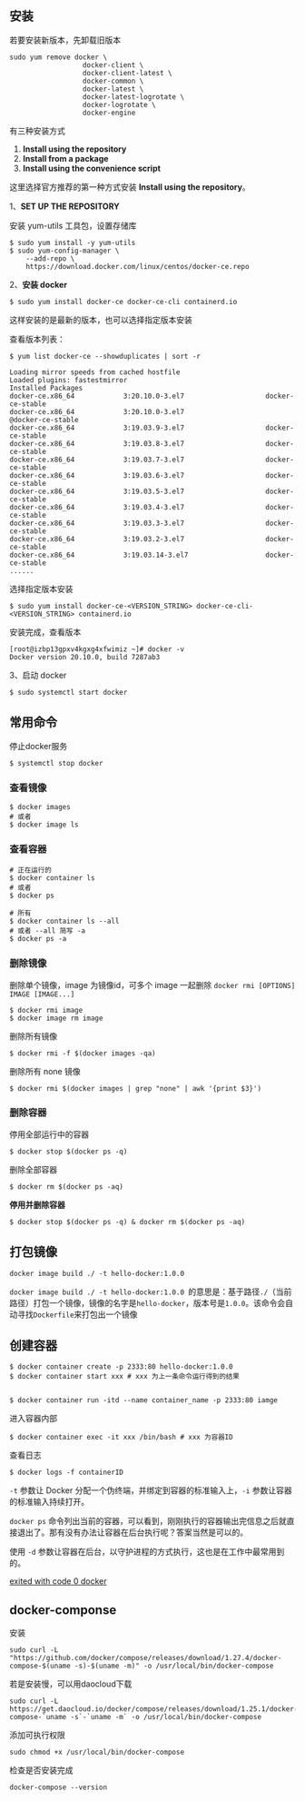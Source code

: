 ## 安装

若要安装新版本，先卸载旧版本

```shell
sudo yum remove docker \
                  docker-client \
                  docker-client-latest \
                  docker-common \
                  docker-latest \
                  docker-latest-logrotate \
                  docker-logrotate \
                  docker-engine
```

有三种安装方式

1. **Install using the repository**
2. **Install from a package**
3. **Install using the convenience script**

这里选择官方推荐的第一种方式安装 **Install using the repository**。



1、**SET UP THE REPOSITORY**

安装 yum-utils 工具包，设置存储库

```shell
$ sudo yum install -y yum-utils
$ sudo yum-config-manager \
    --add-repo \
    https://download.docker.com/linux/centos/docker-ce.repo
```

2、**安装 docker**

```shell
$ sudo yum install docker-ce docker-ce-cli containerd.io
```

这样安装的是最新的版本，也可以选择指定版本安装

查看版本列表：

```shell
$ yum list docker-ce --showduplicates | sort -r

Loading mirror speeds from cached hostfile
Loaded plugins: fastestmirror
Installed Packages
docker-ce.x86_64            3:20.10.0-3.el7                    docker-ce-stable 
docker-ce.x86_64            3:20.10.0-3.el7                    @docker-ce-stable
docker-ce.x86_64            3:19.03.9-3.el7                    docker-ce-stable 
docker-ce.x86_64            3:19.03.8-3.el7                    docker-ce-stable 
docker-ce.x86_64            3:19.03.7-3.el7                    docker-ce-stable 
docker-ce.x86_64            3:19.03.6-3.el7                    docker-ce-stable 
docker-ce.x86_64            3:19.03.5-3.el7                    docker-ce-stable 
docker-ce.x86_64            3:19.03.4-3.el7                    docker-ce-stable 
docker-ce.x86_64            3:19.03.3-3.el7                    docker-ce-stable 
docker-ce.x86_64            3:19.03.2-3.el7                    docker-ce-stable 
docker-ce.x86_64            3:19.03.14-3.el7                   docker-ce-stable
......
```

选择指定版本安装

```shell
$ sudo yum install docker-ce-<VERSION_STRING> docker-ce-cli-<VERSION_STRING> containerd.io
```

安装完成，查看版本

```shell
[root@izbp13gpxv4kgxg4xfwimiz ~]# docker -v
Docker version 20.10.0, build 7287ab3
```

3、启动 docker

```shell
$ sudo systemctl start docker
```



## 常用命令



停止docker服务

```shell
$ systemctl stop docker
```







### 查看镜像

```shell
$ docker images
# 或者
$ docker image ls
```

### 查看容器

```shell
# 正在运行的
$ docker container ls
# 或者
$ docker ps

# 所有
$ docker container ls --all
# 或者 --all 简写 -a
$ docker ps -a
```

### 删除镜像

删除单个镜像，image 为镜像id，可多个 image 一起删除 `docker rmi [OPTIONS] IMAGE [IMAGE...]`

```shell
$ docker rmi image
$ docker image rm image
```

删除所有镜像

```shell
$ docker rmi -f $(docker images -qa)
```

删除所有 none 镜像

```shell
$ docker rmi $(docker images | grep "none" | awk '{print $3}')
```



### 删除容器

停用全部运行中的容器

```shell
$ docker stop $(docker ps -q)
```

删除全部容器

```shell
$ docker rm $(docker ps -aq)
```

**停用并删除容器**

```shell
$ docker stop $(docker ps -q) & docker rm $(docker ps -aq)
```



## 打包镜像

```shell
docker image build ./ -t hello-docker:1.0.0
```

`docker image build ./ -t hello-docker:1.0.0 `的意思是：基于路径`./`（当前路径）打包一个镜像，镜像的名字是`hello-docker`，版本号是`1.0.0`。该命令会自动寻找`Dockerfile`来打包出一个镜像

## 创建容器

```shell
$ docker container create -p 2333:80 hello-docker:1.0.0
$ docker container start xxx # xxx 为上一条命令运行得到的结果


$ docker container run -itd --name container_name -p 2333:80 iamge
```

进入容器内部

```shell
$ docker container exec -it xxx /bin/bash # xxx 为容器ID
```



查看日志

```shell
$ docker logs -f containerID
```





`-t` 参数让 Docker 分配一个伪终端，并绑定到容器的标准输入上，`-i` 参数让容器的标准输入持续打开。

`docker ps` 命令列出当前的容器，可以看到，刚刚执行的容器输出完信息之后就直接退出了。那有没有办法让容器在后台执行呢？答案当然是可以的。

使用 `-d` 参数让容器在后台，以守护进程的方式执行，这也是在工作中最常用到的。

[exited with code 0 docker](https://stackoverflow.com/questions/44884719/exited-with-code-0-docker/55907197)





## docker-componse

安装

```shell
sudo curl -L "https://github.com/docker/compose/releases/download/1.27.4/docker-compose-$(uname -s)-$(uname -m)" -o /usr/local/bin/docker-compose
```

若是安装慢，可以用daocloud下载

```shell
sudo curl -L https://get.daocloud.io/docker/compose/releases/download/1.25.1/docker-compose-`uname -s`-`uname -m` -o /usr/local/bin/docker-compose
```

添加可执行权限

```shell
sudo chmod +x /usr/local/bin/docker-compose
```

检查是否安装完成

```shell
docker-compose --version
```

